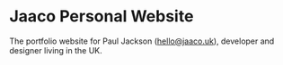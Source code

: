 # Jaaco Personal Website

The portfolio website for Paul Jackson (<hello@jaaco.uk>), developer and designer living in the UK.